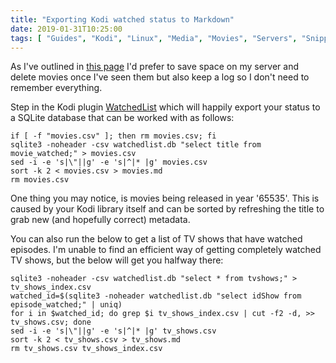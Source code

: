 ```yaml
---
title: "Exporting Kodi watched status to Markdown"
date: 2019-01-31T10:25:00
tags: [ "Guides", "Kodi", "Linux", "Media", "Movies", "Servers", "Snippets", "Software" ]
---
```


As I've outlined in [this page](/archived-movies/) I'd prefer to save space on my server and delete movies once I've seen them but also keep a log so I don't need to remember everything.

Step in the Kodi plugin [WatchedList](https://kodi.wiki/view/Add-on:WatchedList) which will happily export your status to a SQLite database that can be worked with as follows:
```
if [ -f "movies.csv" ]; then rm movies.csv; fi
sqlite3 -noheader -csv watchedlist.db "select title from movie_watched;" > movies.csv
sed -i -e 's|\"||g' -e 's|^|* |g' movies.csv
sort -k 2 < movies.csv > movies.md
rm movies.csv
```

One thing you may notice, is movies being released in year '65535'. This is caused by your Kodi library itself and can be sorted by refreshing the title to grab new (and hopefully correct) metadata.

You can also run the below to get a list of TV shows that have watched episodes. I'm unable to find an efficient way of getting completely watched TV shows, but the below will get you halfway there:
```
sqlite3 -noheader -csv watchedlist.db "select * from tvshows;" > tv_shows_index.csv
watched_id=$(sqlite3 -noheader watchedlist.db "select idShow from episode_watched;" | uniq)
for i in $watched_id; do grep $i tv_shows_index.csv | cut -f2 -d, >> tv_shows.csv; done
sed -i -e 's|\"||g' -e 's|^|* |g' tv_shows.csv
sort -k 2 < tv_shows.csv > tv_shows.md
rm tv_shows.csv tv_shows_index.csv
```